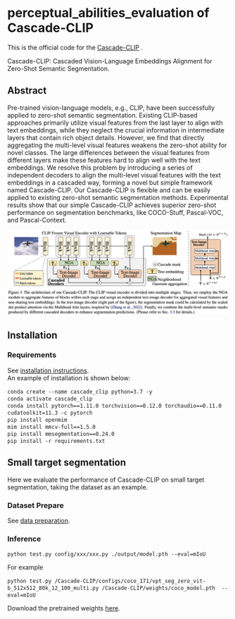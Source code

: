 # perceptual_abilities_evaluation of Cascade-CLIP
This is the official code for the [Cascade-CLIP](https://github.com/HVision-NKU/Cascade-CLIP) .  

Cascade-CLIP: Cascaded Vision-Language Embeddings Alignment for Zero-Shot Semantic Segmentation.  
## Abstract
Pre-trained vision-language models, e.g., CLIP, have been successfully applied to zero-shot semantic segmentation. Existing CLIP-based approaches primarily utilize visual features from the last layer to align with text embeddings, while they neglect the crucial information in intermediate layers that contain rich object details. However, we find that directly aggregating the multi-level visual features weakens the zero-shot ability for novel classes. The large differences between the visual features from different layers make these features hard to align well with the text embeddings. We resolve this problem by introducing a series of independent decoders to align the multi-level visual features with the text embeddings in a cascaded way, forming a novel but simple framework named Cascade-CLIP. Our Cascade-CLIP is flexible and can be easily applied to existing zero-shot semantic segmentation methods. Experimental results show that our simple Cascade-CLIP achieves superior zero-shot performance on segmentation benchmarks, like COCO-Stuff, Pascal-VOC, and Pascal-Context.  

![image](https://github.com/HVision-NKU/Cascade-CLIP/blob/main/figs/overview.png)
## Installation
### Requirements
See [installation instructions](https://github.com/HVision-NKU/Cascade-CLIP/blob/main/INSTALL.md).  
An example of installation is shown below:  
```
conda create --name cascade_clip python=3.7 -y  
conda activate cascade_clip  
conda install pytorch==1.11.0 torchvision==0.12.0 torchaudio==0.11.0 cudatoolkit=11.3 -c pytorch  
pip install openmim  
mim install mmcv-full==1.5.0  
pip install mmsegmentation==0.24.0  
pip install -r requirements.txt    
```  
## Small target segmentation
Here we evaluate the performance of Cascade-CLIP on small target segmentation, taking the dataset as an example.  
### Dataset Prepare
See [data preparation](https://github.com/open-mmlab/mmsegmentation/blob/master/docs/en/dataset_prepare.md).  
### Inference
```
python test.py config/xxx/xxx.py ./output/model.pth --eval=mIoU
```
For example  
```  
python test.py /Cascade-CLIP/configs/coco_171/vpt_seg_zero_vit-b_512x512_80k_12_100_multi.py /Cascade-CLIP/weights/coco_model.pth  --eval=mIoU  
```
Download the pretrained weights [here](https://pan.baidu.com/s/1OwBKOKr0-GkTmmv_K6OLqw?pwd=9mkw).  
